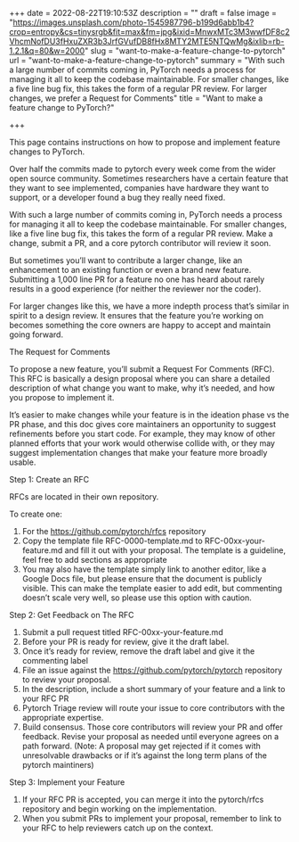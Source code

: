 +++
date = 2022-08-22T19:10:53Z
description = ""
draft = false
image = "https://images.unsplash.com/photo-1545987796-b199d6abb1b4?crop=entropy&cs=tinysrgb&fit=max&fm=jpg&ixid=MnwxMTc3M3wwfDF8c2VhcmNofDU3fHxuZXR3b3JrfGVufDB8fHx8MTY2MTE5NTQwMg&ixlib=rb-1.2.1&q=80&w=2000"
slug = "want-to-make-a-feature-change-to-pytorch"
url = "want-to-make-a-feature-change-to-pytorch"
summary = "With such a large number of commits coming in, PyTorch needs a process for managing it all to keep the codebase maintainable. For smaller changes, like a five line bug fix, this takes the form of a regular PR review.  For larger changes, we prefer a Request for Comments"
title = "Want to make a feature change to PyTorch?"

+++


This page contains instructions on how to propose and implement feature changes to PyTorch.

Over half the commits made to pytorch every week come from the wider open source community. Sometimes researchers have a certain feature that they want to see implemented, companies have hardware they want to support, or a developer found a bug they really need fixed.

With such a large number of commits coming in, PyTorch needs a process for managing it all to keep the codebase maintainable. For smaller changes, like a five line bug fix, this takes the form of a regular PR review. Make a change, submit a PR, and a core pytorch contributor will review it soon.

But sometimes you’ll want to contribute a larger change, like an enhancement to an existing function or even a brand new feature. Submitting a 1,000 line PR for a feature no one has heard about rarely results in a good experience (for neither the reviewer nor the coder).

For larger changes like this, we have a more indepth process that’s similar in spirit to a design review. It ensures that the feature you’re working on becomes something the core owners are happy to accept and maintain going forward.


The Request for Comments

To propose a new feature, you’ll submit a Request For Comments (RFC). This RFC is basically a design proposal where you can share a detailed description of what change you want to make, why it’s needed, and how you propose to implement it.

It’s easier to make changes while your feature is in the ideation phase vs the PR phase, and this doc gives core maintainers an opportunity to suggest refinements before you start code. For example, they may know of other planned efforts that your work would otherwise collide with, or they may suggest implementation changes that make your feature more broadly usable.


Step 1: Create an RFC

RFCs are located in their own repository.

To create one:

 1. For the https://github.com/pytorch/rfcs repository
 2. Copy the template file RFC-0000-template.md to RFC-00xx-your-feature.md and fill it out with your proposal. The template is a guideline, feel free to add sections as appropriate
 3. You may also have the template simply link to another editor, like a Google Docs file, but please ensure that the document is publicly visible. This can make the template easier to add edit, but commenting doesn’t scale very well, so please use this option with caution.


Step 2: Get Feedback on The RFC

 1. Submit a pull request titled RFC-00xx-your-feature.md
 2. Before your PR is ready for review, give it the draft label.
 3. Once it’s ready for review, remove the draft label and give it the commenting label
 4. File an issue against the https://github.com/pytorch/pytorch repository to review your proposal.
 5. In the description, include a short summary of your feature and a link to your RFC PR
 6. Pytorch Triage review will route your issue to core contributors with the appropriate expertise.
 7. Build consensus. Those core contributors will review your PR and offer feedback. Revise your proposal as needed until everyone agrees on a path forward. (Note: A proposal may get rejected if it comes with unresolvable drawbacks or if it’s against the long term plans of the pytorch maintiners)


Step 3: Implement your Feature

 1. If your RFC PR is accepted, you can merge it into the pytorch/rfcs repository and begin working on the implementation.
 2. When you submit PRs to implement your proposal, remember to link to your RFC to help reviewers catch up on the context.